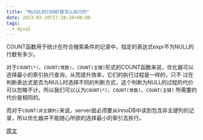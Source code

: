 ```yaml
---
title: "MySQL的COUNT是怎么执行的"
date: 2023-02-20T17:28:18+08:00
tags:
  - mysql
---
```


COUNT函数用于统计在符合搜索条件的记录中，指定的表达式expr不为NULL的行数有多少。

对于`COUNT(*)`、`COUNT(常数)`、`COUNT(主键)`形式的COUNT函数来说，优化器可以选择最小的索引执行查询，从而提升效率，它们的执行过程是一样的，只不
过在判断表达式是否为NULL时选择不同的判断方式，这个判断为NULL的过程的代价可以忽略不计，所以我们可以认为`COUNT(*)`、`COUNT(常数)`、`COUNT(主键)`
所需要的代价是相同的。

而对于`COUNT(非主键列)`来说，server层必须要从InnoDB中读到包含非主键列的记录，所以优化器并不能随心所欲的选择最小的索引去执行。

[原文](https://mp.weixin.qq.com/s/_z7BnFlm4gEAOGTVWTcsWA)
